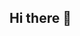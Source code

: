 ## Hi there 👋

<!--
**Leospecter23/leospecter23** is a ✨ _special_ ✨ repository because its `README.md` (this file) appears on your GitHub profile.

Here are some ideas to get you started:

- 🔭 I’m currently working on credit risk, business analytics
- 🌱 I’m currently learning finance risk modelling
- 👯 I’m looking to collaborate on data analytics in finance
